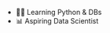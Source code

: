 - 👨‍💻 Learning Python & DBs
- 📊 Aspiring Data Scientist
<!---
daniehuuu/daniehuuu is a ✨ special ✨ repository because its `README.md` (this file) appears on your GitHub profile.
You can click the Preview link to take a look at your changes.
--->
